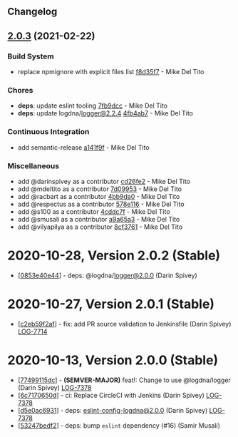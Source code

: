 ## Changelog

## [2.0.3](https://github.com/logdna/logdna-bunyan/compare/v2.0.2...v2.0.3) (2021-02-22)


### Build System

* replace npmignore with explicit files list [f8d35f7](https://github.com/logdna/logdna-bunyan/commit/f8d35f7a60eef1aaa4e2805ff94f2dfd25852a23) - Mike Del Tito


### Chores

* **deps**: update eslint tooling [7fb9dcc](https://github.com/logdna/logdna-bunyan/commit/7fb9dcc5753d07ecc43e0c53b830dd98519c6fd2) - Mike Del Tito
* **deps**: update logdna/logger@2.2.4 [4fb4ab7](https://github.com/logdna/logdna-bunyan/commit/4fb4ab76daf7c7e55c9c96a9156047f614239e9f) - Mike Del Tito


### Continuous Integration

* add semantic-release [a141f9f](https://github.com/logdna/logdna-bunyan/commit/a141f9fb504b3ab656d58266b400e4ed26fec5e4) - Mike Del Tito


### Miscellaneous

* add @darinspivey as a contributor [cd26fe2](https://github.com/logdna/logdna-bunyan/commit/cd26fe2357a11ca6f4eada5a4b969f79b3ab03c9) - Mike Del Tito
* add @mdeltito as a contributor [7d09953](https://github.com/logdna/logdna-bunyan/commit/7d09953928ee93a146795aa5042cb551cdacc1d0) - Mike Del Tito
* add @racbart as a contributor [4bb9da0](https://github.com/logdna/logdna-bunyan/commit/4bb9da0de3587a177edc5a4bf967e1f9bae8c86d) - Mike Del Tito
* add @respectus as a contributor [578e116](https://github.com/logdna/logdna-bunyan/commit/578e1163b4cb3abd92bb963c84871933f15734c3) - Mike Del Tito
* add @s100 as a contributor [4cddc7f](https://github.com/logdna/logdna-bunyan/commit/4cddc7fdc06efc5d76a2a224c59e6ea97f9b9fc4) - Mike Del Tito
* add @smusali as a contributor [a9a65a3](https://github.com/logdna/logdna-bunyan/commit/a9a65a3f7b3dccf22470e2e09f8b198d85503929) - Mike Del Tito
* add @vilyapilya as a contributor [8cf3761](https://github.com/logdna/logdna-bunyan/commit/8cf3761198f2c570493bda9e94cd945ea30b182e) - Mike Del Tito

# 2020-10-28, Version 2.0.2 (Stable)

* [[0853e40e44](https://github.com/logdna/logdna-bunyan/commit/0853e40e44)] - deps: @logdna/logger@2.0.0 (Darin Spivey)

# 2020-10-27, Version 2.0.1 (Stable)

* [[c2eb59f2af](https://github.com/logdna/logdna-bunyan/commit/c2eb59f2af)] - fix: add PR source validation to Jenkinsfile (Darin Spivey) [LOG-7714](https://logdna.atlassian.net/browse/LOG-7714)

# 2020-10-13, Version 2.0.0 (Stable)

* [[77499115dc](https://github.com/logdna/logdna-bunyan/commit/77499115dc)] - **(SEMVER-MAJOR)** feat!: Change to use @logdna/logger (Darin Spivey) [LOG-7378](https://logdna.atlassian.net/browse/LOG-7378)
* [[6c7170650d](https://github.com/logdna/logdna-bunyan/commit/6c7170650d)] - ci: Replace CircleCI with Jenkins (Darin Spivey) [LOG-7378](https://logdna.atlassian.net/browse/LOG-7378)
* [[d5e0ac6931](https://github.com/logdna/logdna-bunyan/commit/d5e0ac6931)] - deps: eslint-config-logdna@2.0.0 (Darin Spivey) [LOG-7378](https://logdna.atlassian.net/browse/LOG-7378)
* [[53247bedf2](https://github.com/logdna/logdna-bunyan/commit/53247bedf2)] - deps: bump `eslint` dependency (#16) (Samir Musali)
